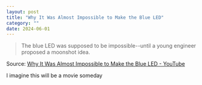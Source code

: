 ```yaml
---
layout: post
title: "Why It Was Almost Impossible to Make the Blue LED"
category: ""
date: 2024-06-01
---
```


>The blue LED was supposed to be impossible--until a young engineer proposed a moonshot idea.

Source: [Why It Was Almost Impossible to Make the Blue LED - YouTube](https://m.youtube.com/watch?v=AF8d72mA41M)

I imagine this will be a movie someday
